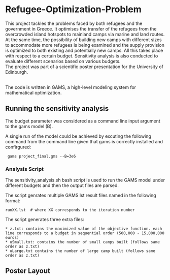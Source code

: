 # Refugee-Optimization-Problem

This project tackles the problems faced by both refugees and the government in Greece. It optimises the transfer of the refugees from the overcrowded island hotspots to mainland camps via marine and land routes. At the same time, the possibility of building new camps with different sizes to accommodate more refugees is being examined and the supply provision is optimized to both existing and potentially new camps. All this takes place with respect to a certain budget. Sensitivity analysis is also conducted to evaluate different scenarios based on various budgets.
<br /> The project was part of a scientific poster presentation for the University of Edinburgh.

<br /> The code is written in GAMS, a high-level modeling system for mathematical optimization.

## Running the sensitivity analysis

The budget parameter was considered as a command line input argument to the gams model (B).

A single run of the model could be achieved by excuting the following command from the command line given that gams is correctly installed and confirgured:

```
 gams project_final.gms --B=3e6
```

### Analysis Script
The sensitivity_analysis.sh bash script is used to run the GAMS model under different budgets and then the output files are parsed. 

The script genrates multiple GAMS lst result files named in the following format:
```
runXX.lst  # where XX corresponds to the iteration number
```
The script generates three extra files:
```
* z.txt: contains the maximized value of the objective function. each line corresponds to a budget in sequential order (500,000 - 15,000,000 euros)
* uSmall.txt: contains the number of small camps built (follows same order as z.txt)
* uLarge.txt contains the number of large camp built (follows same order as z.txt)
````

## Poster Layout


